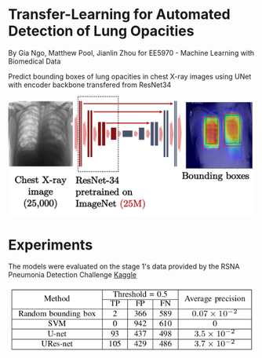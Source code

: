# Transfer-Learning for Automated Detection of Lung Opacities

By Gia Ngo, Matthew Pool, Jianlin Zhou for EE5970 - Machine Learning with Biomedical Data

Predict bounding boxes of lung opacities in chest X-ray images using UNet with encoder backbone transfered from ResNet34

![Overview](/images/overview.png)

# Experiments

The models were evaluated on the stage 1's data provided by the RSNA Pneumonia Detection Challenge [Kaggle](https://www.kaggle.com/c/rsna-pneumonia-detection-challenge)

![Result](/images/result.png)
